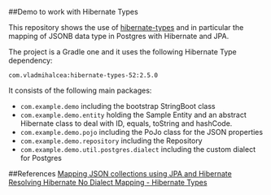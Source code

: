 ##Demo to work with Hibernate Types

This repository shows the use of [hibernate-types](https://github.com/vladmihalcea/high-performance-java-persistence)
and in particular the mapping of JSONB data type in Postgres with Hibernate and JPA. 

The project is a Gradle one and it uses the following Hibernate Type dependency: 

```com.vladmihalcea:hibernate-types-52:2.5.0```

It consists of the following main packages: 

* ```com.example.demo``` including the bootstrap StringBoot class
* ```com.example.demo.entity``` holding the Sample Entity and an abstract Hibernate class to deal with ID, equals, toString and hashCode.
* ```com.example.demo.pojo``` including the PoJo class for the JSON properties
* ```com.example.demo.repository``` including the Repository
* ````com.example.demo.util.postgres.dialect```` including the custom dialect for Postgres



##References
[Mapping JSON collections using JPA and Hibernate](https://vladmihalcea.com/how-to-map-json-collections-using-jpa-and-hibernate/)
[Resolving Hibernate No Dialect Mapping - Hibernate Types](https://vladmihalcea.com/hibernate-no-dialect-mapping-for-jdbc-type/)


